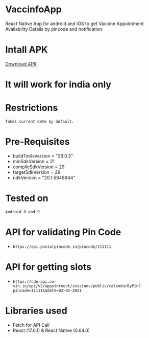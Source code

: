 # VaccinfoApp
React Native App for android and iOS to get Vaccine Appointment Availability Details by pincode and notification

# Intall APK
[Download APK](https://github.com/TheRakeshPurohit/VaccinfoApp/blob/master/app-universal-release.apk)
# It will work for india only

# Restrictions
    Takes current date by default.
# Pre-Requisites

 - buildToolsVersion = "29.0.3"
 - minSdkVersion = 21
 - compileSdkVersion = 29
 - targetSdkVersion = 29
 - ndkVersion = "20.1.5948944"

# Tested on
    Android 8 and 9

# API for validating Pin Code 
 - `https://api.postalpincode.in/pincode/111111`

# API for getting slots
 - `https://cdn-api.co-vin.in/api/v2/appointment/sessions/public/calendarByPin?pincode=111111&date=02-05-2021`

# Libraries used
 - Fetch for API Call
 - React (17.0.1) & React Native (0.64.0)
